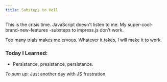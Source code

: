 ```yaml
--- 
title: Substeps to Hell
---
```


This is the crisis time. JavaScript doesn't listen to me. My super-cool-brand-new-features -substeps to impress.js don't work.

Too many trials makes me ervous. Whatever it takes, I will make it to work.

### Today I Learned:
* Persistance, presistance, persistance.

_To sum up_:
Just another day with JS frustration.